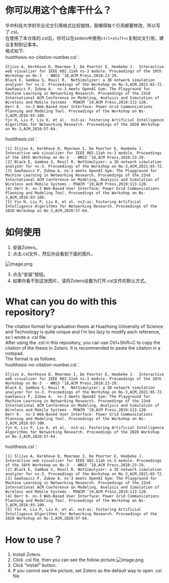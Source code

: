 <a name="B0bIU"></a>
# 你可以用这个仓库干什么？
华中科技大学的毕业论文引用格式比较独特，我懒得每个引用都要修改，所以写了.csl。<br />在使用了本仓库的.csl后，你可以在zotero中使用`ctrl+shift+c`复制论文引用，建议复制到记事本。<br />格式如下:<br />hustthesis-no-citation-number.csl：
```
Šljivo A, Kerkhove D, Moerman I, De Poorter E, Hoebeke J.  Interactive web visualizer for IEEE 802.11ah ns-3 module. Proceedings of the 10th Workshop on Ns-3  - WNS3 ’18,ACM Press,2018:23-29.
Black E, Gamboa S, Rouil R.  NetSimulyzer: a 3D network simulation analyzer for ns-3. Proceedings of the Workshop on Ns-3,ACM,2021:65-72.
Gawłowicz P, Zubow A.  ns-3 meets OpenAI Gym: The Playground for Machine Learning in Networking Research. Proceedings of the 22nd International ACM Conference on Modeling, Analysis and Simulation of Wireless and Mobile Systems - MSWIM ’19,ACM Press,2019:113-120.
Derr K.  ns-3 Web-Based User Interface: Power Grid Communications Planning and Modeling Tool. Proceedings of the Workshop on Ns-3,ACM,2016:93-100.
Yin H, Liu P, Liu K, et al.  ns3-ai: Fostering Artificial Intelligence Algorithms for Networking Research. Proceedings of the 2020 Workshop on Ns-3,ACM,2020:57-64.
```
hustthesis.csl：
```
[1] Šljivo A, Kerkhove D, Moerman I, De Poorter E, Hoebeke J. Interactive web visualizer for IEEE 802.11ah ns-3 module. Proceedings of the 10th Workshop on Ns-3  - WNS3 ’18,ACM Press,2018:23-29.
[2] Black E, Gamboa S, Rouil R. NetSimulyzer: a 3D network simulation analyzer for ns-3. Proceedings of the Workshop on Ns-3,ACM,2021:65-72.
[3] Gawłowicz P, Zubow A. ns-3 meets OpenAI Gym: The Playground for Machine Learning in Networking Research. Proceedings of the 22nd International ACM Conference on Modeling, Analysis and Simulation of Wireless and Mobile Systems - MSWIM ’19,ACM Press,2019:113-120.
[4] Derr K. ns-3 Web-Based User Interface: Power Grid Communications Planning and Modeling Tool. Proceedings of the Workshop on Ns-3,ACM,2016:93-100.
[5] Yin H, Liu P, Liu K, et al. ns3-ai: Fostering Artificial Intelligence Algorithms for Networking Research. Proceedings of the 2020 Workshop on Ns-3,ACM,2020:57-64.
```
<a name="SedIB"></a>
# 如何使用

1. 安装Zotero。
2. 点击.csl文件，然后你会看到下面的图片。

![image.png](https://cdn.nlark.com/yuque/0/2023/png/22728844/1678755357073-be66e527-8d52-4b55-8e95-0295a00081f6.png#averageHue=%23efeeed&clientId=u054ffc37-46bb-4&from=paste&height=104&id=c5eHq&name=image.png&originHeight=171&originWidth=900&originalType=binary&ratio=1.6500000953674316&rotation=0&showTitle=false&size=16677&status=done&style=none&taskId=ufb1fa536-be7f-4187-989d-ed6e2f42d9c&title=&width=545.4545139281236)

3. 点击“安装”按钮。
4. 如果你看不到这张图片，请将Zotero设置为打开.csl文件的默认方式。
<a name="m9qZn"></a>
# What can you do with this repository? 
The citation format for graduation thesis at Huazhong University of Science and Technology is quite unique and I'm too lazy to modify each reference, so I wrote a .csl file. <br />After using the .csl in this repository, you can use Ctrl+Shift+C to copy the citation of the thesis in Zotero. It is recommended to paste the citation in a notepad. <br />The format is as follows:<br />hustthesis-no-citation-number.csl：
```
Šljivo A, Kerkhove D, Moerman I, De Poorter E, Hoebeke J.  Interactive web visualizer for IEEE 802.11ah ns-3 module. Proceedings of the 10th Workshop on Ns-3  - WNS3 ’18,ACM Press,2018:23-29.
Black E, Gamboa S, Rouil R.  NetSimulyzer: a 3D network simulation analyzer for ns-3. Proceedings of the Workshop on Ns-3,ACM,2021:65-72.
Gawłowicz P, Zubow A.  ns-3 meets OpenAI Gym: The Playground for Machine Learning in Networking Research. Proceedings of the 22nd International ACM Conference on Modeling, Analysis and Simulation of Wireless and Mobile Systems - MSWIM ’19,ACM Press,2019:113-120.
Derr K.  ns-3 Web-Based User Interface: Power Grid Communications Planning and Modeling Tool. Proceedings of the Workshop on Ns-3,ACM,2016:93-100.
Yin H, Liu P, Liu K, et al.  ns3-ai: Fostering Artificial Intelligence Algorithms for Networking Research. Proceedings of the 2020 Workshop on Ns-3,ACM,2020:57-64.
```
hustthesis.csl：
```
[1] Šljivo A, Kerkhove D, Moerman I, De Poorter E, Hoebeke J. Interactive web visualizer for IEEE 802.11ah ns-3 module. Proceedings of the 10th Workshop on Ns-3  - WNS3 ’18,ACM Press,2018:23-29.
[2] Black E, Gamboa S, Rouil R. NetSimulyzer: a 3D network simulation analyzer for ns-3. Proceedings of the Workshop on Ns-3,ACM,2021:65-72.
[3] Gawłowicz P, Zubow A. ns-3 meets OpenAI Gym: The Playground for Machine Learning in Networking Research. Proceedings of the 22nd International ACM Conference on Modeling, Analysis and Simulation of Wireless and Mobile Systems - MSWIM ’19,ACM Press,2019:113-120.
[4] Derr K. ns-3 Web-Based User Interface: Power Grid Communications Planning and Modeling Tool. Proceedings of the Workshop on Ns-3,ACM,2016:93-100.
[5] Yin H, Liu P, Liu K, et al. ns3-ai: Fostering Artificial Intelligence Algorithms for Networking Research. Proceedings of the 2020 Workshop on Ns-3,ACM,2020:57-64.
```
<a name="f6xHo"></a>
# How to use？

1. Install Zotero.
2. Click .csl file, then you can see the follow picture.![image.png](https://cdn.nlark.com/yuque/0/2023/png/22728844/1678755357073-be66e527-8d52-4b55-8e95-0295a00081f6.png#averageHue=%23efeeed&clientId=u054ffc37-46bb-4&from=paste&height=104&id=ub6d65b68&name=image.png&originHeight=171&originWidth=900&originalType=binary&ratio=1.6500000953674316&rotation=0&showTitle=false&size=16677&status=done&style=none&taskId=ufb1fa536-be7f-4187-989d-ed6e2f42d9c&title=&width=545.4545139281236)
3. Click "install" button.
4. If you cannot see the picture, set Zotero as the default way to open .csl file.

